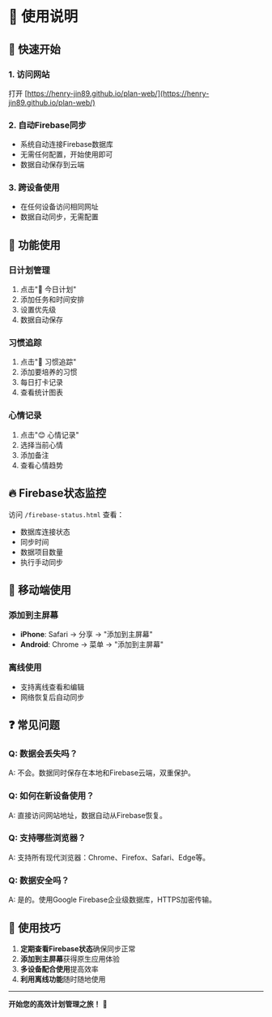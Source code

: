 # 📖 使用说明

## 🚀 快速开始

### 1. 访问网站
打开 [https://henry-jin89.github.io/plan-web/](https://henry-jin89.github.io/plan-web/)

### 2. 自动Firebase同步
- 系统自动连接Firebase数据库
- 无需任何配置，开始使用即可
- 数据自动保存到云端

### 3. 跨设备使用
- 在任何设备访问相同网址
- 数据自动同步，无需配置

## 📱 功能使用

### 日计划管理
1. 点击"📅 今日计划"
2. 添加任务和时间安排
3. 设置优先级
4. 数据自动保存

### 习惯追踪
1. 点击"🎯 习惯追踪"
2. 添加要培养的习惯
3. 每日打卡记录
4. 查看统计图表

### 心情记录
1. 点击"😊 心情记录"
2. 选择当前心情
3. 添加备注
4. 查看心情趋势

## 🔥 Firebase状态监控

访问 `/firebase-status.html` 查看：
- 数据库连接状态
- 同步时间
- 数据项目数量
- 执行手动同步

## 📱 移动端使用

### 添加到主屏幕
- **iPhone**: Safari → 分享 → "添加到主屏幕"
- **Android**: Chrome → 菜单 → "添加到主屏幕"

### 离线使用
- 支持离线查看和编辑
- 网络恢复后自动同步

## ❓ 常见问题

### Q: 数据会丢失吗？
A: 不会。数据同时保存在本地和Firebase云端，双重保护。

### Q: 如何在新设备使用？
A: 直接访问网站地址，数据自动从Firebase恢复。

### Q: 支持哪些浏览器？
A: 支持所有现代浏览器：Chrome、Firefox、Safari、Edge等。

### Q: 数据安全吗？
A: 是的。使用Google Firebase企业级数据库，HTTPS加密传输。

## 🎯 使用技巧

1. **定期查看Firebase状态**确保同步正常
2. **添加到主屏幕**获得原生应用体验
3. **多设备配合使用**提高效率
4. **利用离线功能**随时随地使用

---

**开始您的高效计划管理之旅！** 🚀
